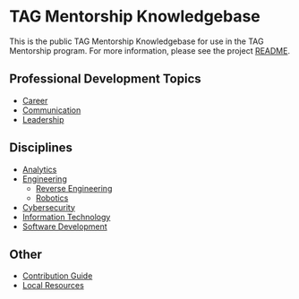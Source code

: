 # TAG Mentorship Knowledgebase

This is the public TAG Mentorship Knowledgebase for use in the TAG Mentorship
program. For more information, please see the project [README](README.md).

## Professional Development Topics

* [Career](career.md)
* [Communication](communication.md)
* [Leadership](leadership.md)

## Disciplines

* [Analytics](analytics.md)
* [Engineering](engineering.md)
  * [Reverse Engineering](reverse_engineering.md)
  * [Robotics](robotics.md)
* [Cybersecurity](cybersecurity.md)
* [Information Technology](information_technology.md)
* [Software Development](software_development.md)

## Other

* [Contribution Guide](contribution_guide.md)
* [Local Resources](local_resources.md)
